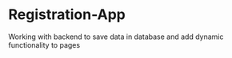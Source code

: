 # Registration-App
Working with backend to save data in database and add dynamic functionality to pages
